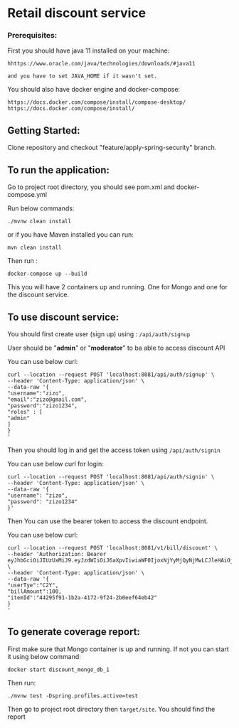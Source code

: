 # Retail discount service

### Prerequisites:

First you should have java 11 installed on your machine:

	hhttps://www.oracle.com/java/technologies/downloads/#java11
	
	and you have to set JAVA_HOME if it wasn't set.

You should also have docker engine and docker-compose:

	https://docs.docker.com/compose/install/compose-desktop/
    https://docs.docker.com/compose/install/

## Getting Started:

Clone repository and checkout "feature/apply-spring-security" branch.

## To run the application:

Go to project root directory, you should see pom.xml and docker-compose.yml

Run below commands:

    ./mvnw clean install 

or if you have Maven installed you can run:

    mvn clean install 

Then run :

    docker-compose up --build

This you will have 2 containers up and running. One for Mongo and one for the discount service.

## To use discount service:

You should first create user (sign up) using : `/api/auth/signup`

User should be "**admin**" or "**moderator**" to ba able to access discount API

You can use below curl:

    curl --location --request POST 'localhost:8081/api/auth/signup' \
    --header 'Content-Type: application/json' \
    --data-raw '{
    "username":"zizo",
    "email":"zizo@gmail.com",
    "password":"zizo1234",
    "roles" : [
    "admin"
    ]
    }
    '

Then you should log in and get the access token using `/api/auth/signin`

You can use below curl for login:

    curl --location --request POST 'localhost:8081/api/auth/signin' \
    --header 'Content-Type: application/json' \
    --data-raw '{
    "username": "zizo",
    "password": "zizo1234"
    }'

Then You can use the bearer token to access the discount endpoint.

You can use below curl:

    curl --location --request POST 'localhost:8081/v1/bill/discount' \
    --header 'Authorization: Bearer eyJhbGciOiJIUzUxMiJ9.eyJzdWIiOiJ6aXpvIiwiaWF0IjoxNjYyMjQyNjMwLCJleHAiOjE2NjIzMjkwMzB9.1TWN3i9UCTTng6SctTklWrofpQCkDH8ho7xfW8K0Vjj3BdUji_rXu4EPrNrvcunCg__DZ_Ky2nmQgT_y_k5ndQ' \
    --header 'Content-Type: application/json' \
    --data-raw '{
    "userTye":"C2Y",
    "billAmount":100,
    "itemId":"44295f91-1b2a-4172-9f24-2b0eef64eb42"
    }
    '

## To generate coverage report:

First make sure that Mongo container is up and running. If not you can start it using below command:

    docker start discount_mongo_db_1

Then run:

    ./mvnw test -Dspring.profiles.active=test

Then go to project root directory then `target/site`. You should find the report